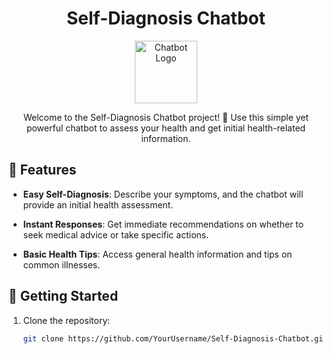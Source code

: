 <h1 align="center">Self-Diagnosis Chatbot</h1>
<p align="center">
  <img src="https://cdn-icons-png.flaticon.com/512/1698/1698586.png" alt="Chatbot Logo" width="100" height="100">
</p>



<p align="center">
  Welcome to the Self-Diagnosis Chatbot project! 🤖 Use this simple yet powerful chatbot to assess your health and get initial health-related information.
</p>

<p align="center">
  
</p>

## 🚀 Features

- **Easy Self-Diagnosis**: Describe your symptoms, and the chatbot will provide an initial health assessment.

- **Instant Responses**: Get immediate recommendations on whether to seek medical advice or take specific actions.

- **Basic Health Tips**: Access general health information and tips on common illnesses.

## 🏁 Getting Started

1. Clone the repository:
   ```bash
   git clone https://github.com/YourUsername/Self-Diagnosis-Chatbot.git
